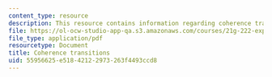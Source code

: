 ```yaml
---
content_type: resource
description: This resource contains information regarding coherence transitions.
file: https://ol-ocw-studio-app-qa.s3.amazonaws.com/courses/21g-222-expository-writing-for-bilingual-students-fall-2002/55956625e51842122973263f4493ccd8_MIT21G_222F02_coherence.pdf
file_type: application/pdf
resourcetype: Document
title: Coherence transitions
uid: 55956625-e518-4212-2973-263f4493ccd8
---
```

